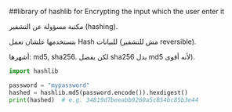 ##library of hashlib for Encrypting the input which the user enter it


مكتبة مسؤولة عن التشفير (hashing).

بتستخدمها علشان تعمل Hash للبيانات (مش للتشفير reversible).

أشهرها: md5, sha256.
لكن يفضل sha256 بدل md5 لأنه أقوى).

```python
import hashlib

password = "mypassword"
hashed = hashlib.md5(password.encode()).hexdigest()
print(hashed)  # e.g. 34819d7beeabb9260a5c854bc85b3e44  
